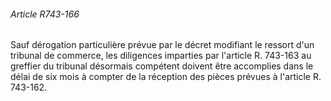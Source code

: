 ###### Article R743-166

Sauf dérogation particulière prévue par le décret modifiant le ressort d'un tribunal de commerce, les diligences imparties par l'article R. 743-163 au greffier du tribunal désormais compétent doivent être accomplies dans le délai de six mois à compter de la réception des pièces prévues à l'article R. 743-162.

